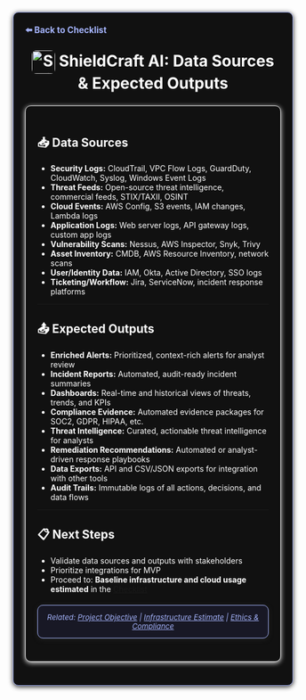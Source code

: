 <section style="border:1px solid #a5b4fc; border-radius:10px; margin:1.5em 0; box-shadow:0 2px 8px #222; padding:1.5em; background:#111; color:#fff;">
<div style="margin-bottom:1.5em;">
  <a href="./checklist.md" style="color:#a5b4fc; font-weight:bold; text-decoration:none; font-size:1.1em;">⬅️ Back to Checklist</a>
</div>
<h1 align="center" style="margin-top:0; font-size:2em;"><img src="/img/logo.png" alt="ShieldCraft AI" style="height:42px;width:auto;vertical-align:middle;border-radius:8px;" /> ShieldCraft AI: Data Sources & Expected Outputs</h1>

<section style="border:1px solid #e0e0e0; border-radius:10px; margin:1.5em 0; box-shadow:0 2px 8px #f0f0f0; padding:1.5em; background:#111; color:#fff;">

## 📥 Data Sources

- **Security Logs:** CloudTrail, VPC Flow Logs, GuardDuty, CloudWatch, Syslog, Windows Event Logs
- **Threat Feeds:** Open-source threat intelligence, commercial feeds, STIX/TAXII, OSINT
- **Cloud Events:** AWS Config, S3 events, IAM changes, Lambda logs
- **Application Logs:** Web server logs, API gateway logs, custom app logs
- **Vulnerability Scans:** Nessus, AWS Inspector, Snyk, Trivy
- **Asset Inventory:** CMDB, AWS Resource Inventory, network scans
- **User/Identity Data:** IAM, Okta, Active Directory, SSO logs
- **Ticketing/Workflow:** Jira, ServiceNow, incident response platforms

---

## 📤 Expected Outputs

- **Enriched Alerts:** Prioritized, context-rich alerts for analyst review
- **Incident Reports:** Automated, audit-ready incident summaries
- **Dashboards:** Real-time and historical views of threats, trends, and KPIs
- **Compliance Evidence:** Automated evidence packages for SOC2, GDPR, HIPAA, etc.
- **Threat Intelligence:** Curated, actionable threat intelligence for analysts
- **Remediation Recommendations:** Automated or analyst-driven response playbooks
- **Data Exports:** API and CSV/JSON exports for integration with other tools
- **Audit Trails:** Immutable logs of all actions, decisions, and data flows

---

## 📋 Next Steps

- Validate data sources and outputs with stakeholders
- Prioritize integrations for MVP
- Proceed to: **Baseline infrastructure and cloud usage estimated** in the [Checklist](./checklist.md)


<section style="border:1px solid #a5b4fc; border-radius:10px; margin:1.5em 0; box-shadow:0 2px 8px #222; padding:1em; background:#181825; color:#a5b4fc; font-size:0.95em; text-align:center;">
  <em>Related: <a href="./project_objective.md" style="color:#a5b4fc;">Project Objective</a> | <a href="./infra_estimate.md" style="color:#a5b4fc;">Infrastructure Estimate</a> | <a href="./ethics_compliance.md" style="color:#a5b4fc;">Ethics & Compliance</a></em>
